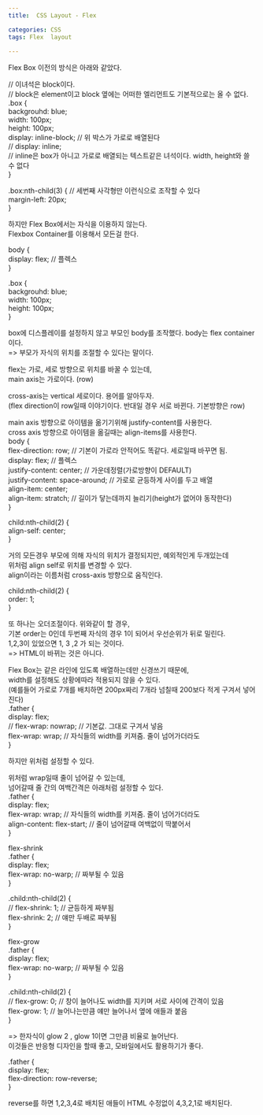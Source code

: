 ```yaml
---
title:  CSS Layout - Flex

categories: CSS 
tags: Flex  layout
 
---
```


  
  
   
Flex Box 이전의 방식은 아래와 같았다.  
<div class="box"></div>  
<div class="box"></div>  
<div class="box"></div>  
  
// 이녀석은 block이다.  
// block은 element이고 block 옆에는 어떠한 엘리먼트도 기본적으로는 올 수 없다.   
.box {      
    backgrouhd: blue;  
    width: 100px;  
    height: 100px;  
    display: inline-block; // 위 박스가 가로로 배열된다  
    // display: inline;  
    // inline은 box가 아니고 가로로 배열되는 텍스트같은 녀석이다. width, height와 쓸 수 없다  
}  
  
.box:nth-child(3) {    // 세번째 사각형만 이런식으로 조작할 수 있다  
    margin-left: 20px;  
}  
  
하지만 Flex Box에서는 자식을 이용하지 않는다.  
Flexbox Container를 이용해서 모든걸 한다.  
  
<body>  
    <div class="box"></div>  
    <div class="box"></div>  
    <div class="box"></div>  
</body>  
  
body {  
    display: flex;    // 플렉스  
}  
  
.box {  
    backgrouhd: blue;  
    width: 100px;  
    height: 100px;  
}  
  
box에 디스플레이를 설정하지 않고 부모인 body를 조작했다. body는 flex container이다.  
=> 부모가 자식의 위치를 조절할 수 있다는 말이다.  
  
flex는 가로, 세로 방향으로 위치를 바꿀 수 있는데,  
main axis는 가로이다. (row)  
  
cross-axis는 vertical 세로이다. 용어를 알아두자.  
(flex direction이 row일때 이야기이다. 반대일 경우 서로 바뀐다. 기본방향은 row)  
  
main axis 방향으로 아이템을 옮기기위해 justify-content를 사용한다.  
cross axis 방향으로 아이템을 옮길때는 align-items를 사용한다.  
body {  
    flex-direction: row;    // 기본이 가로라 안적어도 똑같다. 세로일때 바꾸면 됨.  
    display: flex;    // 플렉스  
    justify-content: center;    // 가운데정렬(가로방향이 DEFAULT)  
    justify-content: space-around; // 가로로 균등하게 사이를 두고 배열  
    align-item: center;  
    align-item: stratch;    // 길이가 닿는데까지 늘리기(height가 없어야 동작한다)  
}  
  
child:nth-child(2) {  
    align-self: center;  
}  
  
거의 모든경우 부모에 의해 자식의 위치가 결정되지만, 예외적인게 두개있는데  
위처럼 align self로 위치를 변경할 수 있다.  
align이라는 이름처럼 cross-axis 방향으로 움직인다.  
  
child:nth-child(2) {  
    order: 1;  
}  
  
또 하나는 오더조절이다. 위와같이 할 경우,  
기본 order는 0인데 두번째 자식의 경우 1이 되어서 우선순위가 뒤로 밀린다.  
1,2,3이 있었으면 1, 3 ,2 가 되는 것이다.  
=> HTML이 바뀌는 것은 아니다.  
  
Flex Box는 같은 라인에 있도록 배열하는데만 신경쓰기 때문에,  
width를 설정해도 상황에따라 적용되지 않을 수 있다.  
(예를들어 가로로 7개를 배치하면 200px짜리 7개라 넘칠때 200보다 적게 구겨서 넣어진다)  
.father {  
    display: flex;  
    // flex-wrap: nowrap;     // 기본값. 그대로 구겨서 넣음  
    flex-wrap: wrap;     // 자식들의 width를 키져줌. 줄이 넘어가더라도  
}  
  
하지만 위처럼 설정할 수 있다.  
  
위처럼 wrap일때 줄이 넘어갈 수 있는데,  
넘어갈때 줄 간의 여백간격은 아래처럼 설정할 수 있다.  
.father {  
    display: flex;  
    flex-wrap: wrap;     // 자식들의 width를 키져줌. 줄이 넘어가더라도  
    align-content: flex-start;    // 줄이 넘어갈때 여백없이 딱붙어서  
}  
  
  
flex-shrink  
.father {  
    display: flex;  
    flex-wrap: no-warp; // 짜부될 수 있음  
}  
  
.child:nth-child(2) {  
    // flex-shrink: 1;  // 균등하게 짜부됨  
    flex-shrink: 2;  // 얘만 두배로 짜부됨  
}  
  
  
flex-grow  
.father {  
    display: flex;  
    flex-wrap: no-warp; // 짜부될 수 있음  
}  
  
.child:nth-child(2) {  
    // flex-grow: 0;  // 창이 늘어나도 width를 지키며 서로 사이에 간격이 있음  
    flex-grow: 1;  // 늘어나는만큼 얘만 늘어나서 옆에 애들과 붙음  
}  
  
=> 한자식이 glow 2 , glow 1이면 그만큼 비율로 늘어난다.  
이것들은 반응형 디자인을 할때 좋고, 모바일에서도 활용하기가 좋다.  
  
.father {  
    display: flex;  
    flex-direction: row-reverse;  
}  
  
reverse를 하면 1,2,3,4로 배치된 애들이 HTML 수정없이 4,3,2,1로 배치된다.  
   
